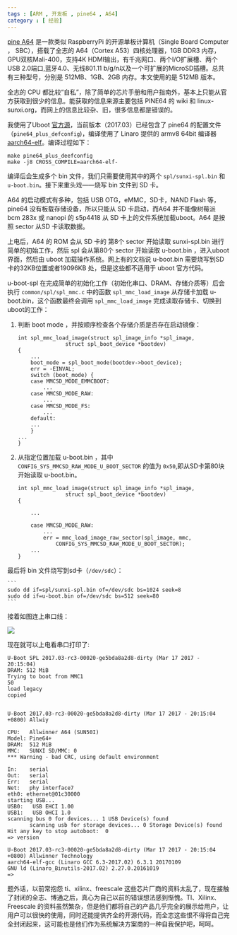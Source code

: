 ```yaml
---
tags : [ARM , 开发板 , pine64 , A64]
category : [ 经验]
---
```


[pine A64][1] 是一款类似 RaspberryPi 的开源单板计算机（Single Board Computer ， SBC），搭载了全志的 A64（Cortex A53）四核处理器，1GB DDR3 内存，GPU双核Mali-400，支持4K HDMI输出，有千兆网口、两个I/O扩展槽、两个USB 2.0端口,蓝牙4.0、无线801.11 b/g/n以及一个可扩展的MicroSD插槽。总共有三种型号，分别是 512MB、1GB、2GB 内存。本文使用的是 512MB 版本。

全志的 CPU 都比较“自私”，除了简单的芯片手册和用户指南外，基本上只能从官方获取到很少的信息。能获取的信息来源主要包括 PINE64 的 wiki 和 linux-sunxi.org，而网上的信息比较杂、旧，很多信息都是错误的。

我使用了Uboot [官方源][2]，当前版本（2017.03）已经包含了 pine64 的配置文件（`pine64_plus_defconfig`)，编译使用了 Linaro 提供的 armv8 64bit 编译器[aarch64-elf][3]。编译过程如下：

```
make pine64_plus_deefconfig
make -j8 CROSS_COMPILE=aarch64-elf-
```

编译后会生成多个 bin 文件，我们只需要使用其中的两个 `spl/sunxi-spl.bin` 和 `u-boot.bin`。接下来重头戏——烧写 bin 文件到 SD 卡。

A64 的启动模式有多种，包括 USB OTG，eMMC，SD卡，NAND Flash 等，pine64 没有板载存储设备，所以只能从 SD 卡启动，而A64 并不能像树莓派 bcm 283x 或 nanopi 的 s5p4418 从 SD 卡上的文件系统加载uboot。A64 是按照 sector 从SD 卡读取数据。

上电后，A64 的 ROM 会从 SD 卡的 第8个 sector 开始读取 sunxi-spl.bin 进行简单的初始工作，然后 spl 会从第80个 sector 开始读取 u-boot.bin ，进入uboot界面，然后由 uboot 加载操作系统。网上有的文档说 u-boot.bin 需要烧写到SD 卡的32KB位置或者19096KB 处，但是这些都不适用于 uboot 官方代码。

u-boot-spl 在完成简单的初始化工作（初始化串口、DRAM、存储介质等）后会执行 `common/spl/spl_mmc.c` 中的函数 `spl_mmc_load_image` 从存储卡加载 u-boot.bin，这个函数最终会调用 `spl_mmc_load_image` 完成读取存储卡、切换到uboot的工作：

1. 判断 boot mode ，并按顺序检查各个存储介质是否存在启动镜像：


    ```
    int spl_mmc_load_image(struct spl_image_info *spl_image,
                   struct spl_boot_device *bootdev)         
    {                                                       
        ...
        boot_mode = spl_boot_mode(bootdev->boot_device);       
        err = -EINVAL;                                         
        switch (boot_mode) {                                   
        case MMCSD_MODE_EMMCBOOT:                              
            ...
        case MMCSD_MODE_RAW:   
            ...
        case MMCSD_MODE_FS: 
            ...
        default:
        ...
        }
    ...
    }
    ```

2. 从指定位置加载 u-boot.bin ，其中 `CONFIG_SYS_MMCSD_RAW_MODE_U_BOOT_SECTOR` 的值为 `0x50`,即从SD卡第80块开始读取 u-boot.bin。

    ```
    int spl_mmc_load_image(struct spl_image_info *spl_image,
                   struct spl_boot_device *bootdev)         
    {                                                       

        ...

        case MMCSD_MODE_RAW:                                
            ...
            err = mmc_load_image_raw_sector(spl_image, mmc,        
                CONFIG_SYS_MMCSD_RAW_MODE_U_BOOT_SECTOR);          
        ...
    }
    ```

最后将 bin 文件烧写到sd卡（`/dev/sdc`）：

    ```
    sudo dd if=spl/sunxi-spl.bin of=/dev/sdc bs=1024 seek=8
    sudo dd if=u-boot.bin of=/dev/sdc bs=512 seek=80
    ```

接着如图连上串口线：

![](https://linux-sunxi.org/images/thumb/3/39/Pine64_UART0.jpg/800px-Pine64_UART0.jpg)

现在就可以上电看串口打印了:

```
U-Boot SPL 2017.03-rc3-00020-ge5bda8a2d8-dirty (Mar 17 2017 - 20:15:04)         
DRAM: 512 MiB                                                                   
Trying to boot from MMC1                                                        
50                                                                              
load legacy                                                                     
copied                                                                          
                                                                                
                                                                                
U-Boot 2017.03-rc3-00020-ge5bda8a2d8-dirty (Mar 17 2017 - 20:15:04 +0800) Allwiy
                                                                                
CPU:   Allwinner A64 (SUN50I)                                                   
Model: Pine64+                                                                  
DRAM:  512 MiB                                                                  
MMC:   SUNXI SD/MMC: 0                                                          
*** Warning - bad CRC, using default environment                                
                                                                                
In:    serial                                                                   
Out:   serial                                                                   
Err:   serial                                                                   
Net:   phy interface7                                                           
eth0: ethernet@01c30000                                                         
starting USB...                                                                 
USB0:   USB EHCI 1.00                                                           
USB1:   USB OHCI 1.0                                                            
scanning bus 0 for devices... 1 USB Device(s) found                             
       scanning usb for storage devices... 0 Storage Device(s) found            
Hit any key to stop autoboot:  0                                                
=> version

U-Boot 2017.03-rc3-00020-ge5bda8a2d8-dirty (Mar 17 2017 - 20:15:04 +0800) Allwinner Technology
aarch64-elf-gcc (Linaro GCC 6.3-2017.02) 6.3.1 20170109
GNU ld (Linaro_Binutils-2017.02) 2.27.0.20161019
=> 
```

题外话，以前常抱怨 ti、xilinx、freescale 这些芯片厂商的资料太乱了，现在接触了封闭的全志、博通之后，真心为自己以前的错误想法感到惭愧。TI、Xilinx、Freescale 的资料虽然繁杂，但是他们都将自己的产品几乎完全的展示给用户，让用户可以很快的使用，同时还能提供齐全的开源代码，而全志这些恨不得将自己完全封闭起来，这可能也是他们作为系统解决方案商的一种自我保护吧，呵呵。

[1]:https://www.pine64.org/
[2]:http://git.denx.de/u-boot.git
[3]:https://www.linaro.org/downloads/
